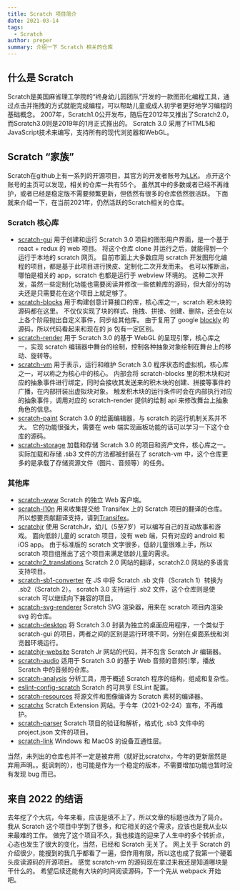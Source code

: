 ```yaml
---
title: Scratch 项目简介
date: 2021-03-14
tags:
  - Scratch
author: preper
summary: 介绍一下 Scratch 相关的仓库
---
```


## 什么是 Scratch

Scratch是美国麻省理工学院的“终身幼儿园团队”开发的一款图形化编程工具，通过点击并拖拽的方式就能完成编程，可以帮助儿童或成人初学者更好地学习编程的基础概念。
2007年，Scratch1.0公开发布，随后在2012年又推出了Scratch2.0，而Scratch3.0则是2019年的1月正式推出的。
Scratch 3.0 采用了HTML5和JavaScript技术来编写，支持所有的现代浏览器和WebGL。

## Scratch “家族”

Scratch在github上有一系列的开源项目，其官方的开发者账号为[LLK](https://github.com/LLK)。
点开这个账号的主页可以发现，相关的仓库一共有55个。
虽然其中的多数或者已经不再维护，或者已经是稳定版不需要频繁更新，但依然有很多的仓库依然很活跃。
下面就来介绍一下，在当前2021年，仍然活跃的Scratch相关的仓库。

### Scratch 核心库

* [scratch-gui](https://github.com/LLK/scratch-gui)
用于创建和运行 Scratch 3.0 项目的图形用户界面，是一个基于 react + redux 的 web 项目。
将这个仓库 clone 并运行之后，就能得到一个运行于本地的 scratch 网页。
目前市面上大多数应用 scratch 开发图形化编程的项目，都是基于此项目进行换皮、定制化二次开发而来。
也可以推断出，哪怕是相关的 app，scratch 也都是运行于 webview 环境的。
这种二次开发，虽然一些定制化功能也需要阅读并修改一些依赖库的源码，但大部分的功夫还是只需要花在这个项目上就足够了。
* [scratch-blocks](https://github.com/LLK/scratch-blocks)
用于构建创意计算接口的库，核心库之一，scratch 积木块的源码都在这里。
不仅仅实现了块的样式、拖拽、拼接、创建、删除，还会在以上各个阶段抛出自定义事件，同步给其他库。
由于复用了 google [blockly](https://github.com/google/blockly) 的源码，所以代码看起来和现在的 js 包有一定区别。
* [scratch-render](https://github.com/LLK/scratch-render)
用于 Scratch 3.0 的基于 WebGL 的呈现引擎，核心库之一，实现 scratch 编辑器中舞台的绘制，控制各种抽象对象绘制在舞台上的移动、旋转等。
* [scratch-vm](https://github.com/LLK/scratch-vm)
用于表示，运行和维护 Scratch 3.0 程序状态的虚拟机，核心库之一，可以称之为核心中的核心。
内部会将 scratch-blocks 里的积木块和对应的抽象事件进行绑定，同时会接收其发送来的积木块的创建、拼接等事件的广播，在内部拼装出虚拟块对象。
触发积木块的运行条件时会在内部执行对应的抽象事件，调用对应的 scratch-render 提供的绘制 api 来修改舞台上抽象角色的信息。
* [scratch-paint](https://github.com/LLK/scratch-paint)
Scratch 3.0 的绘画编辑器，与 scratch 的运行机制关系并不大。
它的功能很强大，需要在 web 端实现画板功能的话可以学习一下这个仓库的源码。
* [scratch-storage](https://github.com/LLK/scratch-storage)
加载和存储 Scratch 3.0 的项目和资产文件，核心库之一。
实际加载和存储 .sb3 文件的方法都被封装在了 scratch-vm 中，这个仓库更多的是承载了存储资源文件（图片、音频等）的任务。

### 其他库

* [scratch-www](https://github.com/LLK/scratch-www)
Scratch 的独立 Web 客户端。
* [scratch-l10n](https://github.com/LLK/scratch-l10n)
用来收集提交给 Transifex 上的 Scratch 项目的翻译的仓库。
所以想要贡献翻译支持，请到[Transifex](https://www.transifex.com/llk/public)。
* [scratchjr](https://github.com/LLK/scratchjr)
使用 ScratchJr，幼儿（5至7岁）可以编写自己的互动故事和游戏。
面向低龄儿童的 scratch 项目，没有 web 端，只有对应的 android 和 iOS app。
由于标准版的 scratch 文字很多，低龄儿童很难上手，所以 scratch 项目组推出了这个项目来满足低龄儿童的需求。
* [scratchr2_translations](https://github.com/LLK/scratchr2_translations)
Scratch 2.0 网站的翻译，scratch2.0 网站的多语言支持项目。
* [scratch-sb1-converter](https://github.com/LLK/scratch-sb1-converter)
在 JS 中将 Scratch .sb 文件（Scratch 1）转换为 .sb2（Scratch 2）。
scratch 3.0 支持运行 .sb2 文件，这个仓库则是使 scratch 可以继续向下兼容的项目。
* [scratch-svg-renderer](https://github.com/LLK/scratch-svg-renderer)
Scratch SVG 渲染器，用来在 scratch 项目内渲染 svg 的仓库。
* [scratch-desktop](https://github.com/LLK/scratch-desktop)
将 Scratch 3.0 封装为独立的桌面应用程序，一个类似于 scratch-gui 的项目，两者之间的区别是运行环境不同，分别在桌面系统和浏览器环境运行。
* [scratchjr-website](https://github.com/LLK/scratchjr-website)
Scratch Jr 网站的代码，并不包含 Scratch Jr 编辑器。
* [scratch-audio](https://github.com/LLK/scratch-audio)
适用于 Scratch 3.0 的基于 Web 音频的音频引擎，播放 Scratch 中的音频的仓库。
* [scratch-analysis](https://github.com/LLK/scratch-analysis)
分析工具，用于概述 Scratch 程序的结构，组成和复杂性。
* [eslint-config-scratch](https://github.com/LLK/eslint-config-scratch)
Scratch 的可共享 ESLint 配置。
* [scratch-resources](https://github.com/LLK/scratch-resources)
将源文件和图像编译为 Scratch 素材的编译器。
* [scratchx](https://github.com/LLK/scratchx)
Scratch Extension 网站。于今年（2021-02-24）宣布，不再维护。
* [scratch-parser](https://github.com/LLK/scratch-parser)
Scratch 项目的验证和解析，格式化 .sb3 文件中的 project.json 文件的项目。
* [scratch-link](https://github.com/LLK/scratch-link)
Windows 和 MacOS 的设备互通性层。

当然，未列出的仓库也并不一定是被弃用（就好比scratchx，今年的更新居然是弃用声明。。挺讽刺的），也可能是作为一个稳定的版本，不需要增加功能也暂时没有发现 bug 而已。

## 来自 2022 的结语

去年挖了个大坑，今年来看，应该是填不上了，所以文章的标题也改为了简介。
我从 Scratch 这个项目中学到了很多，和它相关的这个需求，应该也是我从业以来最难的工作。
做完了这个项目不久，我也接连的迎来了人生中的多个转折点，心态也发生了很大的变化，当然，已经和 Scratch 无关了。
网上关于 Scratch 的介绍很少，能搜到的我几乎都看了一遍，但作用有限，所以这也成了我第一个硬着头皮读源码的开源项目。
感觉 scratch-vm 的源码现在拿过来我还是知道哪块是干什么的。
希望后续还能有大块的时间阅读源码，下一个先从 webpack 开始吧。
